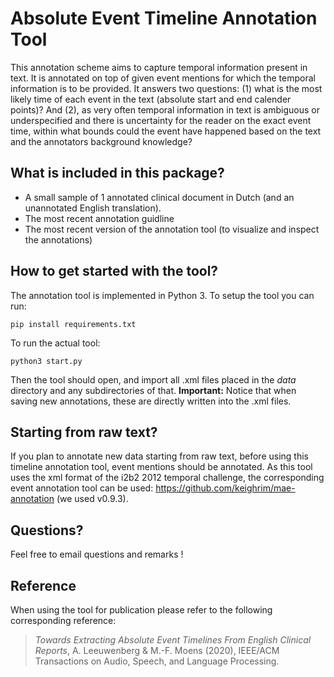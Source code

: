 # Absolute Event Timeline Annotation Tool
This annotation scheme aims to capture temporal information present in text. It is annotated on top of given event mentions for which the temporal information is to be provided. It answers two questions: (1) what is the most likely time of each event in the text (absolute start and end calender points)? And (2), as very often temporal information in text is ambiguous or underspecified and there is uncertainty for the reader on the exact event time, within what bounds could the event have happened based on the text and the annotators background knowledge?

## What is included in this package?
- A small sample of 1 annotated clinical document in Dutch (and an unannotated English translation). 
- The most recent annotation guidline
- The most recent version of the annotation tool (to visualize and inspect the annotations)

## How to get started with the tool?
The annotation tool is implemented in Python 3. To setup the tool you can run:
```
pip install requirements.txt
```
To run the actual tool:
```
python3 start.py
```
Then the tool should open, and import all .xml files placed in the *data* directory and any subdirectories of that. 
**Important:** Notice that when saving new annotations, these are directly written into the .xml files.

## Starting from raw text?
If you plan to annotate new data starting from raw text, before using this timeline annotation tool, event mentions should be annotated.
As this tool uses the xml format of the i2b2 2012 temporal challenge, the corresponding event annotation tool can be used:
https://github.com/keighrim/mae-annotation (we used v0.9.3).

## Questions?
Feel free to email questions and remarks !

## Reference
When using the tool for publication please refer to the following corresponding reference:
> *Towards Extracting Absolute Event Timelines From English Clinical Reports*, A. Leeuwenberg & M.-F. Moens (2020), IEEE/ACM Transactions on Audio, Speech, and Language Processing.

